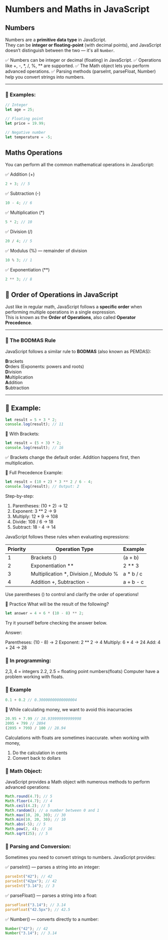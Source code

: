 # Numbers and Maths in JavaScript

## Numbers

Numbers are a **primitive data type** in JavaScript.  
They can be **integer or floating-point** (with decimal points), and JavaScript doesn’t distinguish between the two — it's all `Number`.

✅ Numbers can be integer or decimal (floating) in JavaScript.
✅ Operations like +, -, *, /, %, ** are supported.
✅ The Math object lets you perform advanced operations.
✅ Parsing methods (parseInt, parseFloat, Number) help you convert strings into numbers.

---

### 🔹 Examples:

```javascript
// Integer
let age = 25;

// Floating point
let price = 19.99;

// Negative number
let temperature = -5;

```

## Maths Operations

You can perform all the common mathematical operations in JavaScript:

✅ Addition (+)

```javascript
2 + 3; // 5
```

✅ Subtraction (-)

```javascript
10 - 4; // 6
```
✅ Multiplication (*)

```javascript
5 * 2; // 10
```
✅ Division (/)

```javascript
20 / 4; // 5
```
✅ Modulus (%) — remainder of division

```javascript
10 % 3; // 1
```
✅ Exponentiation (**)

```javascript
2 ** 3; // 8
```

## 🔹 Order of Operations in JavaScript

Just like in regular math, JavaScript follows a **specific order** when performing multiple operations in a single expression.  
This is known as the **Order of Operations**, also called **Operator Precedence**.

---

### 🔹 The BODMAS Rule

JavaScript follows a similar rule to **BODMAS** (also known as PEMDAS):

**B**rackets  
**O**rders (Exponents: powers and roots)  
**D**ivision  
**M**ultiplication  
**A**ddition  
**S**ubtraction

---

## 🔹 Example:

```javascript
let result = 5 + 3 * 2;
console.log(result); // 11
```

🔹 With Brackets:

```javascript
let result = (5 + 3) * 2;
console.log(result); // 16
```
✅ Brackets change the default order. Addition happens first, then multiplication.

🔹 Full Precedence Example:

```javascript
let result = (10 + 2) * 3 ** 2 / 6 - 4;
console.log(result); // Output: 2
```

Step-by-step:
1. Parentheses: (10 + 2) → 12
2. Exponent: 3 ** 2 → 9
3. Multiply: 12 * 9 → 108
4. Divide: 108 / 6 → 18
5. Subtract: 18 - 4 → 14

JavaScript follows these rules when evaluating expressions:

|Priority |	Operation Type                          | Example|
|---|---|---|
|1        |	Brackets ()                             | (a + b)|
|2        |	Exponentiation **                       | 2 ** 3|
|3	     |  Multiplication *, Division /, Modulo %	| a * b / c|
|4	     |  Addition +, Subtraction -	            | a + b - c|

Use parentheses () to control and clarify the order of operations!

🔹 Practice 
What will be the result of the following?

```javascript
let answer = 4 + 6 * (10 - 8) ** 2;
```
Try it yourself before checking the answer below.

Answer:

Parentheses: (10 - 8) → 2
Exponent: 2 ** 2 → 4
Multiply: 6 * 4 → 24
Add: 4 + 24 → 28

### 🔹 In programming: 
2,3, 4 = integers 
2.2, 2.5 = floating point numbers(floats)
Computer have a problem working with floats.

### 🔹 Example 
```javascript
0.1 + 0.2 // 0.30000000000000004
```
🔹 While calculating money, we want to avoid this inacurracies
```javascript
20.95 + 7.99 // 28.939999999999998
2095 + 799 // 2894
(2095 + 799) / 100 // 28.94
```
Calculations with floats are sometimes inaccurate.
when working with money,
1. Do the calculation in cents 
2. Convert back to dollars

### 🔹 Math Object:
JavaScript provides a Math object with numerous methods to perform advanced operations:

```javascript
Math.round(4.7); // 5
Math.floor(4.7); // 4
Math.ceil(4.2); // 5
Math.random(); // a number between 0 and 1
Math.max(10, 20, 30); // 30
Math.min(10, 20, 30); // 10
Math.abs(-5); // 5
Math.pow(2, 4); // 16
Math.sqrt(25); // 5
```
### 🔹 Parsing and Conversion:
Sometimes you need to convert strings to numbers.
JavaScript provides:

✅ parseInt() — parses a string into an integer:
```javascript
parseInt("42"); // 42
parseInt("42px"); // 42
parseInt("3.14"); // 3
```

✅ parseFloat() — parses a string into a float:
```javascript
parseFloat("3.14"); // 3.14
parseFloat("42.5px"); // 42.5
```

✅ Number() — converts directly to a number:
```javascript
Number("42"); // 42
Number("3.14"); // 3.14
```





